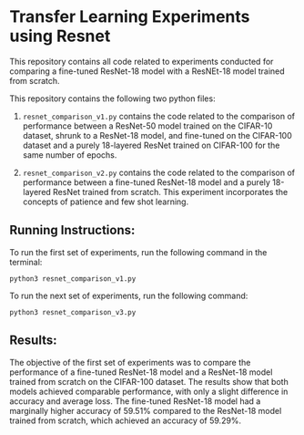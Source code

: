# Transfer Learning Experiments using Resnet

This repository contains all code related to experiments conducted for comparing a fine-tuned ResNet-18 model with a ResNEt-18 model trained from scratch.

This repository contains the following two python files:
1. `resnet_comparison_v1.py` contains the code related to the comparison of performance between a ResNet-50 model trained on the CIFAR-10 dataset, shrunk to a ResNet-18 model, and fine-tuned on the CIFAR-100 dataset and a purely 18-layered ResNet trained on CIFAR-100 for the same number of epochs.

2. `resnet_comparison_v2.py` contains the code related to the comparison of performance between a fine-tuned ResNet-18 model and a purely 18-layered ResNet trained from scratch. This experiment incorporates the concepts of patience and few shot learning.

## Running Instructions:

To run the first set of experiments, run the following command in the terminal:

```
python3 resnet_comparison_v1.py
```

To run the next set of experiments, run the following command:

```
python3 resnet_comparison_v3.py
```

## Results:

The objective of the first set of experiments was to compare the performance of a fine-tuned ResNet-18 model and a ResNet-18 model trained from scratch on the CIFAR-100 dataset. The results show that both models achieved comparable performance, with only a slight difference in accuracy and average loss. The fine-tuned ResNet-18 model had a marginally higher accuracy of 59.51% compared to the ResNet-18 model trained from scratch, which achieved an accuracy of 59.29%.




